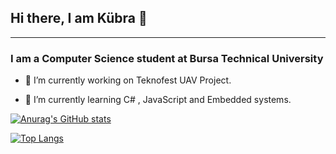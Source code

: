  ##                                                                          Hi there, I am Kübra 👋 
___
### I am a Computer Science student at Bursa Technical University


* 🔭 I’m currently working on Teknofest UAV Project.

*  🌱 I’m currently learning C# , JavaScript and Embedded systems.


[![Anurag's GitHub stats](https://github-readme-stats.vercel.app/api?username=kubraturkoglu)](https://github.com/anuraghazra/github-readme-stats)



[![Top Langs](https://github-readme-stats.vercel.app/api/top-langs/?username=kubraturkoglu&layout=compact)](https://github.com/anuraghazra/github-readme-stats)

<!--
**kubraturkoglu/kubraturkoglu** is a ✨ _special_ ✨ repository because its `README.md` (this file) appears on your GitHub profile.

Here are some ideas to get you started:

- 🔭 I’m currently working on Teknofest UAV Project.
- 🌱 I’m currently learning C# , JavaScript and Embedded systems.

- 💬 Ask me about ...
- 📫 How to reach me: ...
- 😄 Pronouns: ...
- ⚡ Fun fact: ...
-->
